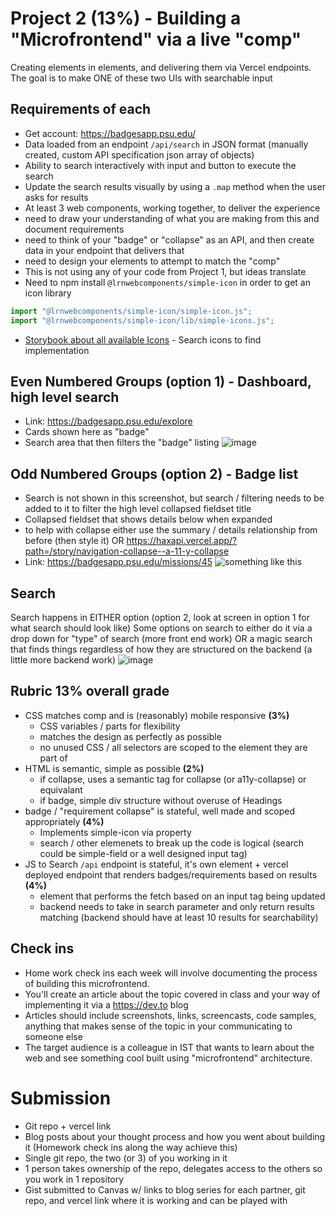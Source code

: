 # Project 2 (13%) - Building a "Microfrontend" via a live "comp"
Creating elements in elements, and delivering them via Vercel endpoints. The goal is to make ONE of these two UIs with searchable input

## Requirements of each
- Get account: https://badgesapp.psu.edu/
- Data loaded from an endpoint `/api/search` in JSON format (manually created, custom API specification json array of objects)
- Ability to search interactively with input and button to execute the search
- Update the search results visually by using a `.map` method when the user asks for results
- At least 3 web components, working together, to deliver the experience
- need to draw your understanding of what you are making from this and document requirements
- need to think of your "badge" or "collapse" as an API, and then create data in your endpoint that delivers that
- need to design your elements to attempt to match the "comp"
- This is not using any of your code from Project 1, but ideas translate
- Need to npm install `@lrnwebcomponents/simple-icon` in order to get an icon library
```js
import "@lrnwebcomponents/simple-icon/simple-icon.js";
import "@lrnwebcomponents/simple-icon/lib/simple-icons.js";
```
- [Storybook about all available Icons](https://haxapi.vercel.app/?path=/story/media-icons--simple-iconset-story) - Search icons to find implementation

## Even Numbered Groups (option 1) - Dashboard, high level search
- Link: https://badgesapp.psu.edu/explore
- Cards shown here as "badge"
- Search area that then filters the "badge" listing
![image](https://user-images.githubusercontent.com/329735/219685741-046eee78-b044-4175-a884-9f21a200e318.png)

## Odd Numbered Groups (option 2) - Badge list
- Search is not shown in this screenshot, but search / filtering needs to be added to it to filter the high level collapsed fieldset title
- Collapsed fieldset that shows details below when expanded
- to help with collapse either use the summary / details relationship from before (then style it) OR https://haxapi.vercel.app/?path=/story/navigation-collapse--a-11-y-collapse
- Link: https://badgesapp.psu.edu/missions/45
![something like this](https://user-images.githubusercontent.com/329735/219682742-b9f88703-7255-481a-8c14-9e8b37e9568c.png)

## Search
Search happens in EITHER option (option 2, look at screen in option 1 for what search should look like)
Some options on search to either do it via a drop down for "type" of search (more front end work) OR a magic search that finds things regardless of how they are structured on the backend (a little more backend work)
![image](https://cdn.discordapp.com/attachments/1047225346061246535/1087779467096760410/rn_image_picker_lib_temp_387f1401-11db-4c51-b83e-724b21165711.jpg)

## Rubric 13% overall grade
- CSS matches comp and is (reasonably) mobile responsive **(3%)**
  - CSS variables / parts for flexibility
  - matches the design as perfectly as possible
  - no unused CSS / all selectors are scoped to the element they are part of
- HTML is semantic, simple as possible **(2%)**
  - if collapse, uses a semantic tag for collapse (or a11y-collapse) or equivalant
  - if badge, simple div structure without overuse of Headings
- badge / "requirement collapse" is stateful, well made and scoped appropriately **(4%)**
  - Implements simple-icon via property
  - search / other elemenets to break up the code is logical (search could be simple-field or a well designed input tag)
- JS to Search `/api` endpoint is stateful, it's own element + vercel deployed endpoint that renders badges/requirements based on results **(4%)** 
  - element that performs the fetch based on an input tag being updated
  - backend needs to take in search parameter and only return results matching (backend should have at least 10 results for searchability)

## Check ins
- Home work check ins each week will involve documenting the process of building this microfrontend.
- You'll create an article about the topic covered in class and your way of implementing it via a https://dev.to blog
- Articles should include screenshots, links, screencasts, code samples, anything that makes sense of the topic in your communicating to someone else
- The target audience is a colleague in IST that wants to learn about the web and see something cool built using "microfrontend" architecture.

# Submission
- Git repo + vercel link
- Blog posts about your thought process and how you went about building it (Homework check ins along the way achieve this)
- Single git repo, the two (or 3) of you working in it
- 1 person takes ownership of the repo, delegates access to the others so you work in 1 repository
- Gist submitted to Canvas w/ links to blog series for each partner, git repo, and vercel link where it is working and can be played with
